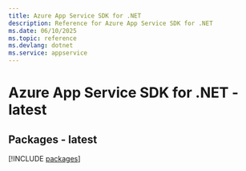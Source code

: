 ```yaml
---
title: Azure App Service SDK for .NET
description: Reference for Azure App Service SDK for .NET
ms.date: 06/10/2025
ms.topic: reference
ms.devlang: dotnet
ms.service: appservice
---
```

# Azure App Service SDK for .NET - latest
## Packages - latest
[!INCLUDE [packages](app-service-index.md)]